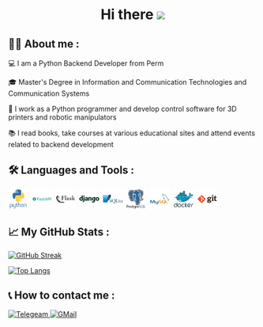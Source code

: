 <h1 align="center">Hi there   <img src="https://github.com/blackcater/blackcater/raw/main/images/Hi.gif" height="32"/></h1>

## :man_technologist: About me :
:computer: I am a Python Backend Developer from Perm

:mortar_board: Master's Degree in Information and Communication Technologies and Communication Systems

:microscope: I work as a Python programmer and develop control software for 3D printers and robotic manipulators

:books: I read books, take courses at various educational sites and attend events related to backend development

## :hammer_and_wrench: Languages and Tools :
<div>
  <img src="https://github.com/devicons/devicon/blob/master/icons/python/python-original-wordmark.svg" title="python" alt="python" width="40" height="40"/>&nbsp;
  <img src="https://github.com/devicons/devicon/blob/master/icons/fastapi/fastapi-original-wordmark.svg" title="fastapi" alt="fastapi" width="40" height="40"/>&nbsp;
  <img src="https://github.com/devicons/devicon/blob/master/icons/flask/flask-original-wordmark.svg" title="flask" alt="flask" width="40" height="40"/>&nbsp;
  <img src="https://github.com/devicons/devicon/blob/master/icons/django/django-plain-wordmark.svg" title="django" alt="django" width="40" height="40"/>&nbsp;
  <img src="https://github.com/devicons/devicon/blob/master/icons/sqlite/sqlite-original-wordmark.svg" title="sqlite"  alt="sqlite" width="40" height="40"/>&nbsp;
  <img src="https://github.com/devicons/devicon/blob/master/icons/postgresql/postgresql-original-wordmark.svg" title="postgresql"  alt="postgresql" width="40" height="40"/>&nbsp;
  <img src="https://github.com/devicons/devicon/blob/master/icons/mysql/mysql-original-wordmark.svg" title="mysql"  alt="mysql" width="40" height="40"/>&nbsp;
  <img src="https://github.com/devicons/devicon/blob/master/icons/docker/docker-original-wordmark.svg" title="docker" alt="docker" width="40" height="40"/>&nbsp;
  <img src="https://github.com/devicons/devicon/blob/master/icons/git/git-original-wordmark.svg" title="Git" alt="Git" width="40" height="40"/>&nbsp;
</div>

## :chart_with_upwards_trend: My GitHub Stats :

[![GitHub Streak](http://github-readme-streak-stats.herokuapp.com?user=PavelMayorov&theme=dark&background=000000)](https://git.io/streak-stats)

[![Top Langs](https://github-readme-stats.vercel.app/api/top-langs/?username=PavelMayorov&layout=compact&theme=vision-friendly-dark)](https://github.com/anuraghazra/github-readme-stats)

## :telephone_receiver: How to contact me :

<div id="telegram">
  <a href="https://t.me/m_levap">
    <img src="https://img.shields.io/badge/-telegram-red?color=white&logo=telegram&logoColor=blue" height="40px" alt="Telegeam"/>
  </a>
  <a href="mailto:pavelmayorov1996@gmail.com">
    <img src="https://img.shields.io/badge/Gmail-D14836?logo=gmail&logoColor=white" height="40px" alt="GMail"/>
  </a>
</div>
